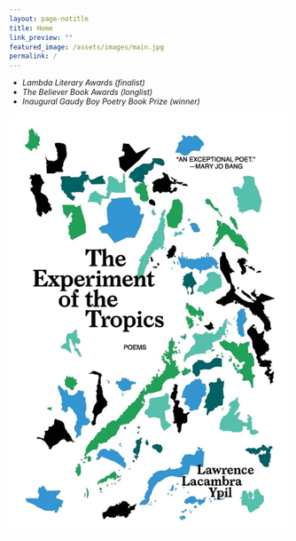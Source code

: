 ```yaml
---
layout: page-notitle
title: Home
link_preview: ""
featured_image: /assets/images/main.jpg
permalink: /
---
```


<ul class="horizontal-list">
    <li><i>Lambda Literary Awards (finalist)</i></li>
    <li><i>The Believer Book Awards (longlist)</i></li>
    <li><i>Inaugural Gaudy Boy Poetry Book Prize (winner)</i></li>
</ul>

<div class="image-holder homepage-image">
    <a href="/publications#the-experiment-of-the-tropics-2019---order-here">
        <img src="/assets/images/experiment.jpg"
        alt="Cover of the book, The Experiment of the Tropics. Poems by Lawrence Lacambra Ypil. Islands of the Philippine archipelago, colored blue, green, and black, are jumbled like puzzle pieces. Top right corner, quote, an exceptional poet, unquote, by Mary Jo Bang." />
    </a>
</div>